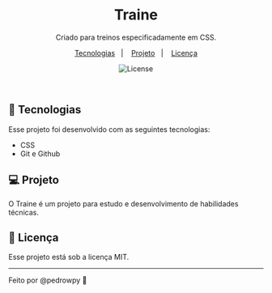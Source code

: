 <h1 align="center"> Traine </h1>

<p align="center">
Criado para treinos especificadamente em CSS.
</p>

<p align="center">
  <a href="#-tecnologias">Tecnologias</a>&nbsp;&nbsp;&nbsp;|&nbsp;&nbsp;&nbsp;
  <a href="#-projeto">Projeto</a>&nbsp;&nbsp;&nbsp;|&nbsp;&nbsp;&nbsp;
  <a href="#memo-licença">Licença</a>
</p>

<p align="center">
  <img alt="License" src="https://img.shields.io/static/v1?label=license&message=MIT&color=49AA26&labelColor=000000">
</p>

<br>

## 🚀 Tecnologias

Esse projeto foi desenvolvido com as seguintes tecnologias:

- CSS
- Git e Github

## 💻 Projeto

O Traine é um projeto para estudo e desenvolvimento de habilidades técnicas.

## :memo: Licença

Esse projeto está sob a licença MIT.

---

Feito por @pedrowpy :wave:
